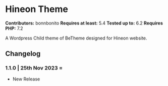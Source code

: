 # Hineon Theme

**Contributors:** bonnbonito
**Requires at least:** 5.4
**Tested up to:** 6.2
**Requires PHP:** 7.2

A Wordpress Child theme of BeTheme designed for Hineon website.

## Changelog

### 1.1.0 | 25th Nov 2023 =

- New Release
